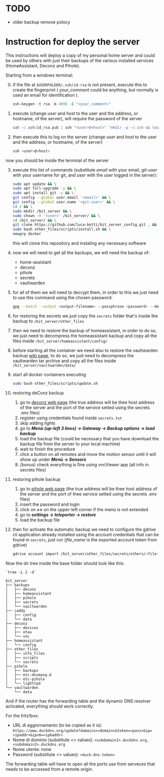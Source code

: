 # TODO

 - older backup remove polocy


# Instruction for deploy the server

This instructions will deploy a copy of my personal home server and could be used by others with just their backups of the various installed services (HomeAssistant, Deconz and Pihole).

Starting from a windows terminal:

0.  if the file at `$USERFOLDER/.ssh/id-rsa` is not present, execute this to create the fingerprint ( *your_comment* could be anything, but normally is used an email for identification ).

    ```powershell
    ssh-keygen -t rsa -b 4096 -C "<your_comment>"
    ```
1.  execute (change *user* and *host* to the user and the address, or hostname, of the server), will require the password of the server

    ```powershell
    cat ~/.ssh/id_rsa.pub | ssh "<user>@<host>" "mkdir -p ~/.ssh && touch ~/.ssh/authorized_keys && chmod -R go= ~/.ssh && cat >> ~/.ssh/authorized_keys"
    ```
2.  then execute this to log on the server (change *user* and *host* to the user and the address, or hostname, of the server)

    ```powershell
    ssh <user>@<host>
    ```

now you should be inside the terminal of the server

3.  execute this list of commands (substitute *email* with your email, *git-user* with your username for git, and *user* with the user logged in the server):

    ```bash
    sudo apt update && \
    sudo apt full-upgrade -y && \
    sudo apt install git -y && \
    git config --global user.email '<email>' && \
    git config --global user.name '<git-user>' && \
    cd / && \
    sudo mkdir /bit_server && \
    sudo chown -R '<user>' /bit_server/ && \
    cd /bit_server/ && \
    git clone https://github.com/luca-botti/bit_server_config.git . && \
    sudo bash other_files/scripts/install.sh && \
    newgrp docker
    ```

    this will clone this repository and instaling any necessary software

4. now we will need to get all the backups, we will need the backup of:

    - home-assistant
    - deconz
    - pihole
    - secrets
    - vaultwarden

5. for all of them we will need to decrypt them, in order to this we just need to use this command using the chosen password:

    ```bash
    gpg --batch --output <output-filename> --passphrase <password> --decrypt <output-filename>.gpg
    ```

6. for restoring the secrets we just copy the `secrets` folder that's inside the backup to `/bit_server/other_files`

7. then we need to restore the backup of homeassistant, in order to do so, we just need to decompress the homeassistant backup and copy all the files inside `/bit_server/homeassistant/config/`

8. before starting all the container we need also to restore the vaultwarden backup [wiki page](https://github.com/dani-garcia/vaultwarden/wiki/Backing-up-your-vault#restoring-backup-data), to do so, we just need to decompress the vaultwarden tar archive and copy all the files inside `/bit_server/vaultwarden/data/`
    
9. start all docker containers executing

    ```bash
    sudo bash other_files/scripts/update.sh
    ```

10. restoring deConz backup

    1. go to [deconz web page](about:blank) (the true address will be thee host address of the server and the port of the service setted using the secrets .env files)
    2. register using credentials found inside `secrets.txt`
    3. skip adding lights
    4. go to ***Menù (up-left 3 lines) -> Gateway -> Backup options -> load backup***
    5. load the backup file (could be necessary that you have download the backup file from the server to your local machine)
    6. wait to finish the procedure
    7. click a button on all remotes and move the motion sensor until it will show up under ***Menù -> Sensors***
    8. (bonus) check everything is fine using vncViewer app (all info in secrets files)

11. restoring pihole backup

    1. go to [pihole web page](about:blank) (the true address will be thee host address of the server and the port of thee service setted using the secrets .env files)
    2. insert the password and login
    3. click on ***>>*** on the upper-left corner if the menù is not extended
    4. go to ***settings -> teleporter -> restore***
    5. load the backup file 

12. then for activate the automatic backup we need to configure the gdrive cli application already installed using the account credentials that can be found in `secrets`, just run (*file_name* is the exported account token from gdrive)

    ```bash
    gdrive account import /bit_server/other_files/secrets/others/<file-name>.tar
    ```



Now the dir tree inside the base folder should look like this:

    `tree -L 2 -d`

    bit_server
    ├── backups
    │   ├── deconz
    │   ├── homeassistant
    │   ├── pihole
    │   ├── secrets
    │   └── vaultwarden
    ├── caddy
    │   ├── config
    │   └── data
    ├── deconz
    │   ├── devices
    │   ├── otau
    │   └── vnc
    ├── homeassistant
    │   └── config
    ├── other_files
    │   ├── info_files
    │   ├── scripts
    │   └── secrets
    ├── pihole
    │   ├── backups
    │   ├── etc-dnsmasq.d
    │   ├── etc-pihole
    │   └── lighttpd
    └── vaultwarden
        └── data


And if the router has the forwarding table and the dynamic DNS resolver activated, everything should work correctly.

For the fritz!box:
- URL di aggiornamento (to be copied as it is): `https://www.duckdns.org/update?domains=<domain>&token=<pass>&ip=<ipaddr>&ipv6=<ip6addr>`
- Nome di dominio (substitute <> values): `<subdomain1>.duckdns.org,<subdomain2>.duckdns.org`
- Nome utente: none
- Password (substitute <> values): `<duck-dns-token>`

The forwarding table will have to open all the ports use from serveces that needs to be accessed from a remote origin.


